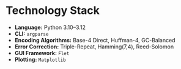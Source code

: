 # Technology Stack

* **Language:** Python 3.10–3.12
* **CLI:** `argparse`
* **Encoding Algorithms:** Base-4 Direct, Huffman-4, GC-Balanced
* **Error Correction:** Triple-Repeat, Hamming(7,4), Reed-Solomon
* **GUI Framework:** `Flet`
* **Plotting:** `Matplotlib`
